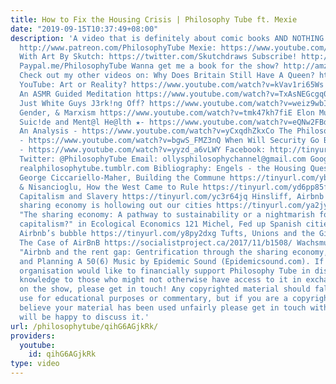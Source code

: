 ```yaml
---
title: How to Fix the Housing Crisis | Philosophy Tube ft. Mexie
date: "2019-09-15T10:37:49+08:00"
description: 'A video that is definitely about comic books AND NOTHING ELSE Patreon:
  http://www.patreon.com/PhilosophyTube Mexie: https://www.youtube.com/channel/UCepkun0sH16b-mqxBN22ogA
  With Art By Skutch: https://twitter.com/Skutchdraws Subscribe! http://tinyurl.com/pr99a46
  Paypal.me/PhilosophyTube Wanna get me a book for the show? http://amzn.eu/5JAYdOd
  Check out my other videos on: Why Does Britain Still Have A Queen? https://www.youtube.com/watch?v=x2W7P3wGBI8
  YouTube: Art or Reality? https://www.youtube.com/watch?v=kVav1ri65Ws Reform or Revolution?
  An ASMR Guided Meditation https://www.youtube.com/watch?v=TxAsNEGcgq0 Is Philosophy
  Just White Guys J3rk!ng Off? https://www.youtube.com/watch?v=weiz9wbIcGQ Witchcraft,
  Gender, & Marxism https://www.youtube.com/watch?v=tmk47kh7fiE Elon Musk - https://www.youtube.com/watch?v=5gnlhmaM-dM
  Suic!de and Ment@l He@lth ★- https://www.youtube.com/watch?v=eQNw2FBdpyE Transphobia:
  An Analysis - https://www.youtube.com/watch?v=yCxqdhZkxCo The Philosophy of Antifa
  - https://www.youtube.com/watch?v=bgwS_FMZ3nQ When Will Security Go Back to Normal?
  - https://www.youtube.com/watch?v=yyzd_a6vLWY Facebook: http://tinyurl.com/jgjek5w
  Twitter: @PhilosophyTube Email: ollysphilosophychannel@gmail.com Google+: google.com/+thephilosophytube
  realphilosophytube.tumblr.com Bibliography: Engels - the Housing Question https://www.marxists.org/archive/marx/works/1872/housing-question/
  George Ciccariello-Maher, Building the Commune https://tinyurl.com/yb53opfe Anievas
  & Nisancioglu, How the West Came to Rule https://tinyurl.com/yd6pp85f Eric Williams,
  Capitalism and Slavery https://tinyurl.com/yc3r64jq Hinsliff, Airbnb and the so-called
  sharing economy is hollowing out our cities https://tinyurl.com/ya2jy9u4 Martin,
  "The sharing economy: A pathway to sustainability or a nightmarish form of neoliberal
  capitalism?" in Ecological Economics 121 Michel, Fed up Spanish cities are bursting
  Airbnb’s bubble https://tinyurl.com/y8py2dxg Tufts, Unions and the Gig Economy:
  The Case of AirBnB https://socialistproject.ca/2017/11/b1508/ Wachsmuth and Weisler,
  "Airbnb and the rent gap: Gentrification through the sharing economy," in Environment
  and Planning A 50(6) Music by Epidemic Sound (Epidemicsound.com). If you or your
  organisation would like to financially support Philosophy Tube in distributing philosophical
  knowledge to those who might not otherwise have access to it in exchange for credits
  on the show, please get in touch! Any copyrighted material should fall under fair
  use for educational purposes or commentary, but if you are a copyright holder and
  believe your material has been used unfairly please get in touch with us and we
  will be happy to discuss it.'
url: /philosophytube/qihG6AGjkRk/
providers:
  youtube:
    id: qihG6AGjkRk
type: video
---
```


